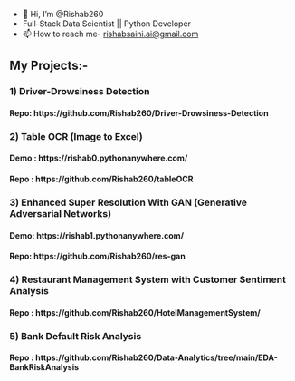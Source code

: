 - 👋 Hi, I’m @Rishab260
- Full-Stack Data Scientist || Python Developer
- 📫 How to reach me- rishabsaini.ai@gmail.com

<h2>My Projects:- </h2>
 <h3>1) Driver-Drowsiness Detection </h3>
 <h4>  Repo: https://github.com/Rishab260/Driver-Drowsiness-Detection </h4>
<h3>2) Table OCR (Image to Excel) </h3>
  <h4> Demo : https://rishab0.pythonanywhere.com/ </h4>
  <h4> Repo : https://github.com/Rishab260/tableOCR </h4>
<h3>3) Enhanced Super Resolution With GAN (Generative Adversarial Networks) </h3>
 <h4>  Demo: https://rishab1.pythonanywhere.com/</h4>
 <h4>  Repo: https://github.com/Rishab260/res-gan </h4>
 <h3>4) Restaurant Management System with Customer Sentiment Analysis
  <h4> Repo : https://github.com/Rishab260/HotelManagementSystem/ </h4>
 <h3>5) Bank Default Risk Analysis</h3>
 <h4> Repo : https://github.com/Rishab260/Data-Analytics/tree/main/EDA-BankRiskAnalysis </h4>

<!---
Rishab260/Rishab260 is a ✨ special ✨ repository because its `README.md` (this file) appears on your GitHub profile.
You can click the Preview link to take a look at your changes.
--->
